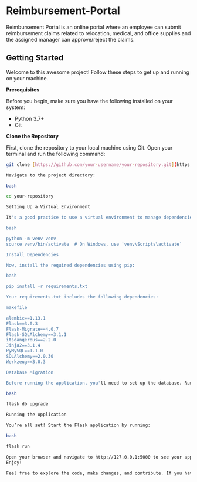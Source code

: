 # Reimbursement-Portal
Reimbursement Portal is an online portal where an employee can submit reimbursement claims  related to relocation, medical, and office supplies and the assigned manager can approve/reject  the claims.

## Getting Started

Welcome to this awesome project! Follow these steps to get up and running on your machine.

**Prerequisites**

Before you begin, make sure you have the following installed on your system:

* Python 3.7+
* Git

**Clone the Repository**

First, clone the repository to your local machine using Git. Open your terminal and run the following command:

```bash
git clone [https://github.com/your-username/your-repository.git](https://github.com/your-username/your-repository.git)

Navigate to the project directory:

bash

cd your-repository

Setting Up a Virtual Environment

It's a good practice to use a virtual environment to manage dependencies. Run the following commands to create and activate a virtual environment:

bash

python -m venv venv
source venv/bin/activate  # On Windows, use `venv\Scripts\activate`

Install Dependencies

Now, install the required dependencies using pip:

bash

pip install -r requirements.txt

Your requirements.txt includes the following dependencies:

makefile

alembic==1.13.1
Flask==3.0.3
Flask-Migrate==4.0.7
Flask-SQLAlchemy==3.1.1
itsdangerous==2.2.0
Jinja2==3.1.4
PyMySQL==1.1.0
SQLAlchemy==2.0.30
Werkzeug==3.0.3

Database Migration

Before running the application, you'll need to set up the database. Run the following commands to apply the database migrations:

bash

flask db upgrade

Running the Application

You’re all set! Start the Flask application by running:

bash

flask run

Open your browser and navigate to http://127.0.0.1:5000 to see your application in action.
Enjoy!

Feel free to explore the code, make changes, and contribute. If you have any questions or encounter any issues, don’t hesitate to open an issue on GitHub. Happy coding!

